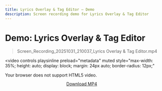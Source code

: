 ```yaml
---
title: Lyrics Overlay & Tag Editor — Demo
description: Screen recording demo for Lyrics Overlay & Tag Editor
---
```


# Demo: Lyrics Overlay & Tag Editor

> Screen_Recording_20251031_210037_Lyrics Overlay & Tag Editor.mp4

<!-- 비디오는 같은 경로의 MP4를 사용합니다. -->
<video
  controls
  playsinline
  preload="metadata"
  muted
  style="max-width: 35%; height: auto; display: block; margin: 24px auto; border-radius: 12px;"
>
  <source src="./Screen_Recording_20251031_210037_Lyrics%20Overlay%20%26%20Tag%20Editor.mp4" type="video/mp4" />
  Your browser does not support HTML5 video.
</video>

<p style="text-align:center; margin-top: 12px;">
  <a href="./Screen_Recording_20251031_210037_Lyrics%20Overlay%20%26%20Tag%20Editor.mp4">Download MP4</a>
</p>
